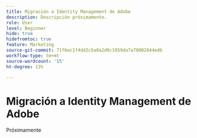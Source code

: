 ```yaml
---
title: Migración a Identity Management de Adobe
description: Descripción próximamente.
role: User
level: Beginner
hide: true
hidefromtoc: true
feature: Marketing
source-git-commit: 71f6ec1f4dd2c5a0a2d0c1959da7a78002644edb
workflow-type: tm+mt
source-wordcount: '15'
ht-degree: 13%

---
```


# Migración a Identity Management de Adobe

Próximamente

